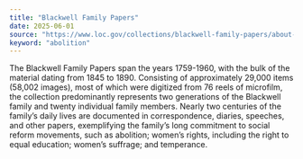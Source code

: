 ```yaml
---
title: "Blackwell Family Papers"
date: 2025-06-01
source: "https://www.loc.gov/collections/blackwell-family-papers/about-this-collection/"
keyword: "abolition"
---
```


The Blackwell Family Papers span the years 1759-1960, with the bulk of the material dating from 1845 to 1890. Consisting of approximately 29,000 items (58,002 images), most of which were digitized from 76 reels of microfilm, the collection predominantly represents two generations of the Blackwell family and twenty individual family members. Nearly two centuries of the family&rsquo;s daily lives are documented in correspondence, diaries, speeches, and other papers, exemplifying the family&rsquo;s long commitment to social reform movements, such as abolition; women&rsquo;s rights, including the right to equal education; women&rsquo;s suffrage; and temperance.